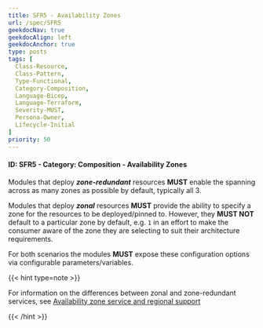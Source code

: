 ```yaml
---
title: SFR5 - Availability Zones
url: /spec/SFR5
geekdocNav: true
geekdocAlign: left
geekdocAnchor: true
type: posts
tags: [
  Class-Resource,
  Class-Pattern,
  Type-Functional,
  Category-Composition,
  Language-Bicep,
  Language-Terraform,
  Severity-MUST,
  Persona-Owner,
  Lifecycle-Initial
]
priority: 50
---
```


#### ID: SFR5 - Category: Composition - Availability Zones

Modules that deploy ***zone-redundant*** resources **MUST** enable the spanning across as many zones as possible by default, typically all 3.

Modules that deploy ***zonal*** resources **MUST** provide the ability to specify a zone for the resources to be deployed/pinned to. However, they **MUST NOT** default to a particular zone by default, e.g. `1` in an effort to make the consumer aware of the zone they are selecting to suit their architecture requirements.

For both scenarios the modules **MUST** expose these configuration options via configurable parameters/variables.

{{< hint type=note >}}

For information on the differences between zonal and zone-redundant services, see [Availability zone service and regional support](https://learn.microsoft.com/en-us/azure/reliability/availability-zones-service-support#azure-services-with-availability-zone-support)

{{< /hint >}}
